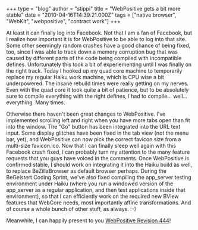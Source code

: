 +++
type = "blog"
author = "stippi"
title = "WebPositive gets a bit more stable"
date = "2010-04-16T14:39:21.000Z"
tags = ["native browser", "WebKit", "webpositive", "contract work"]
+++

At least it can finally log into Facebook. Not that I am a fan of Facebook, but I realize how important it is for WebPositive to be able to log into that site. Some other seemingly random crashes have a good chance of being fixed, too, since I was able to track down a memory corruption bug that was caused by different parts of the code being compiled with incompatible defines. Unfortunately this took a bit of experiementing until I was finally on the right track. Today I hooked up my quad core machine to temporarily replace my regular Haiku work machine, which is CPU wise a bit underpowered. The insane rebuild times were really getting on my nerves. Even with the quad core it took quite a bit of patience, but to be absolutely sure to compile everything with the right defines, I had to compile... well... everything. Many times.
<!--break-->
Otherwise there haven't been great changes to WebPositive. I've implemented scrolling left and right when you have more tabs open than fit into the window. The "Go" button has been integrated into the URL text input. Some display glitches have been fixed in the tab view (not the menu bar, yet), and WebPositive can now pick the correct favicon size from a multi-size favicon.ico. Now that I can finally sleep well again with this Facebook crash fixed, I can probably turn my attention to the many feature requests that you guys have voiced in the comments. Once WebPositive is confirmed stable, I should work on integrating it into the Haiku build as well, to replace BeZillaBrowser as default browser perhaps. During the BeGeistert Coding Sprint, we've also fixed compiling the app_server testing environment under Haiku (where you run a windowed version of the app_server as a regular application, and then test applications inside that environment), so that I can efficiently work on the required new BView features that WebCore needs, most importantly affine transformations. And of course a whole bunch of other stuff, as always. :-)

Meanwhile, I can happily present to you <a href="http://www.yellowbites.com/downloads/WebPositive.zip">WebPositive Revision 444</a>!
